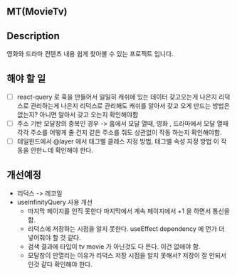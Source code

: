 ## MT(MovieTv)

## Description

영화와 드라마 컨텐츠 내용 쉽게 찾아볼 수 있는 프로젝트 입니다.

## 해야 할 일

- [ ] react-query 로 훅을 만들어서 일일히 캐쉬에 있는 데이터 갖고오는게 나은지 리덕스로 관리하는게 나은지 리덕스로 관리해도 캐쉬를 알아서 갖고 오게 만드는 방법은 없는지? 아니면 알아서 갖고 오는지 확인해야함
- [ ] 주소 기반 모달창의 중복인 경우 -> 홈에서 모달 열때, 영화 , 드라마에서 모달 열때 각각 주소를 어떻게 줄 건지 같은 주소를 줘도 상관없이 작동 하는지 확인해야함.
- [ ] 테일윈드에서 @layer 에서 태그별 클레스 지정 방법, 테그별 속성 지정 방법 이 작동을 안한ㄴ데 확인해야 한다.

## 개선예정

- 리덕스 -> 레코일
- useInfinityQuery 사용 개선
  - 마지막 페이지를 인직 못한다 마지막에서 계속 페이지에서 +1 을 하면서 통신을 함.
  - 리덕스에 저장하는 시점을 알지 못한다. useEffect dependency 에 먼가 더 넣어줘야 할 것 같다.
  - 검색 결과에 타입이 tv movie 가 아닌것도 다 뜬다. 이건 없애야 함.
  - 모달창이 안열리는 이유가 리덕스 저장 시점을 알지 못해서? 저장이 잘 안되서 인것 같다 확인해야 한다.
